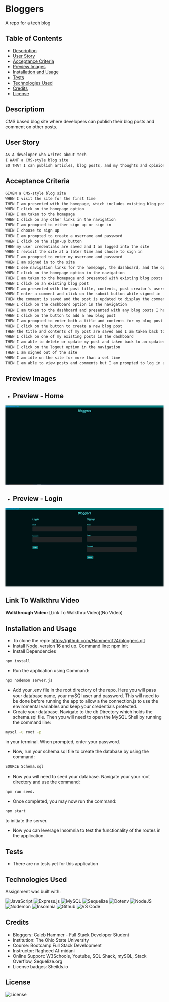 # Bloggers
A repo for a tech blog

## Table of Contents

- [Description](#description)
- [User Story](#user-story)
- [Acceptance Criteria](#acceptance-criteria)
- [Preview Images](#preview-images) 
- [Installation and Usage](#installation-and-usage)
- [Tests](#tests)
- [Technologies Used](#technologies-used)
- [Credits](#credits)
- [License](#license)

## Descriptiom

CMS based blog site where developers can publish their blog posts and comment on other posts.
## User Story

```md
AS A developer who writes about tech
I WANT a CMS-style blog site
SO THAT I can publish articles, blog posts, and my thoughts and opinions
```

## Acceptance Criteria

```md
GIVEN a CMS-style blog site
WHEN I visit the site for the first time
THEN I am presented with the homepage, which includes existing blog posts if any have been posted; navigation links for the homepage and the dashboard; and the option to log in
WHEN I click on the homepage option
THEN I am taken to the homepage
WHEN I click on any other links in the navigation
THEN I am prompted to either sign up or sign in
WHEN I choose to sign up
THEN I am prompted to create a username and password
WHEN I click on the sign-up button
THEN my user credentials are saved and I am logged into the site
WHEN I revisit the site at a later time and choose to sign in
THEN I am prompted to enter my username and password
WHEN I am signed in to the site
THEN I see navigation links for the homepage, the dashboard, and the option to log out
WHEN I click on the homepage option in the navigation
THEN I am taken to the homepage and presented with existing blog posts that include the post title and the date created
WHEN I click on an existing blog post
THEN I am presented with the post title, contents, post creator’s username, and date created for that post and have the option to leave a comment
WHEN I enter a comment and click on the submit button while signed in
THEN the comment is saved and the post is updated to display the comment, the comment creator’s username, and the date created
WHEN I click on the dashboard option in the navigation
THEN I am taken to the dashboard and presented with any blog posts I have already created and the option to add a new blog post
WHEN I click on the button to add a new blog post
THEN I am prompted to enter both a title and contents for my blog post
WHEN I click on the button to create a new blog post
THEN the title and contents of my post are saved and I am taken back to an updated dashboard with my new blog post
WHEN I click on one of my existing posts in the dashboard
THEN I am able to delete or update my post and taken back to an updated dashboard
WHEN I click on the logout option in the navigation
THEN I am signed out of the site
WHEN I am idle on the site for more than a set time
THEN I am able to view posts and comments but I am prompted to log in again before I can add, update, or delete posts
```

## Preview Images
- ## Preview - Home
![Website Preview Image](./assets/Bloggers-home.png)
- ## Preview - Login 
![Website Preview Image](./assets/Bloggerslogin.png)


## Link To Walkthru Video
**Walkthrough Video:** [Link To Walkthru Video](No Video) 


## Installation and Usage
- To clone the repo: https://github.com/Hammerc124/bloggers.git
- Install [Node](https://nodejs.org/en). version 16 and up. Command line: npm init 
- Install Dependencies
```bash
npm install
```
- Run the application using Command: 
```bash
npx nodemon server.js
```
- Add your .env file in the root directory of the repo. Here you will pass your database name, your mySQl user and password. This will need to be done before running the app to allow a the connection.js to use the enviromental variables and keep your credentials protected.
- Create your database. Navigate to the db Directory which holds the schema.sql file. Then you will need to open the MySQL Shell by running the command line: 
```bash
mysql -u root -p 
```
in your terminal. When prompted, enter your password.
- Now, run your schema.sql file to create the database by using the command: 
```bash
SOURCE Schema.sql
```
- Now you will need to seed your database. Navigate your your root directory and use the command:
```bash
npm run seed.
```
- Once completed, you may now run the command: 
```bash
npm start
```
to initiate the server.
- Now you can leverage Insomnia to test the functionality of the routes in the application.


## Tests
- There are no tests yet for this application

## Technologies Used
Assignment was built with:

![JavaScript](https://img.shields.io/badge/javascript-%23323330.svg?style=for-the-badge&logo=javascript&logoColor=%23F7DF1E)
![Express.js](https://img.shields.io/badge/express.js-%23404d59.svg?style=for-the-badge&logo=express&logoColor=%2361DAFB)
![MySQL](https://img.shields.io/badge/mysql-%2300f.svg?style=for-the-badge&logo=mysql&logoColor=white)
![Sequelize](https://img.shields.io/badge/Sequelize-52B0E7?style=for-the-badge&logo=Sequelize&logoColor=white)
![Dotenv](https://img.shields.io/badge/dotenv-grey?style=for-the-badge&logo=dotenv&logoColor=#ECD53F)
![NodeJS](https://img.shields.io/badge/node.js-6DA55F?style=for-the-badge&logo=node.js&logoColor=white)
![Nodemon](https://img.shields.io/badge/NODEMON-%23323330.svg?style=for-the-badge&logo=nodemon&logoColor=%BBDEAD)
![Insomnia](https://img.shields.io/badge/Insomnia-black?style=for-the-badge&logo=insomnia&logoColor=5849BE)
![Github](https://img.shields.io/badge/github-grey?style=for-the-badge&logo=github&logoColor=##181717)
![VS Code](https://img.shields.io/badge/visualstudiocode-black?style=for-the-badge&logo=visualstudiocode&logoColor=#007ACC)

## Credits
- Bloggers: Caleb Hammer - Full Stack Developer Student
- Institution: The Ohio State University
- Course: Bootcamp Full Stack Development
- Instructor: Ragheed Al-midani 
- Online Support: W3Schools, Youtube, SQL Shack, mySQL, Stack Overflow, Sequelize.org
- License badges: Sheilds.io


## License

![License](https://img.shields.io/badge/License-MIT-9cf.svg)